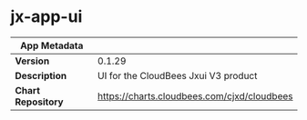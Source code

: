 # jx-app-ui

|App Metadata||
|---|---|
| **Version** | 0.1.29 |
| **Description** | UI for the CloudBees Jxui V3 product |
| **Chart Repository** | https://charts.cloudbees.com/cjxd/cloudbees |
